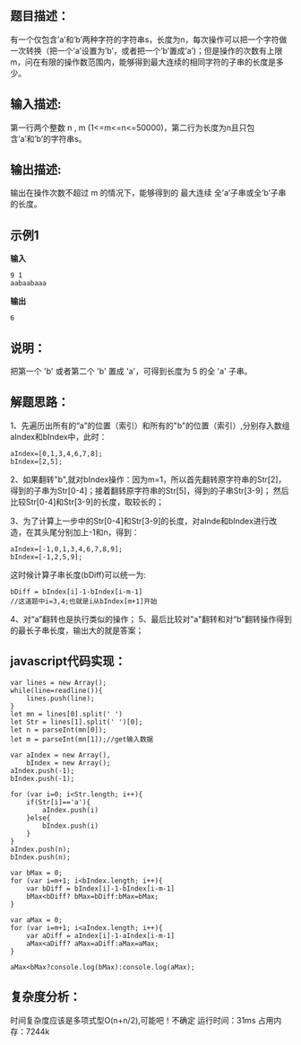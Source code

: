 ## 题目描述：

有一个仅包含’a’和’b’两种字符的字符串s，长度为n，每次操作可以把一个字符做一次转换（把一个’a’设置为’b’，或者把一个’b’置成’a’)；但是操作的次数有上限m，问在有限的操作数范围内，能够得到最大连续的相同字符的子串的长度是多少。

## 输入描述:

第一行两个整数 n , m (1<=m<=n<=50000)，第二行为长度为n且只包含’a’和’b’的字符串s。

## 输出描述:

输出在操作次数不超过 m 的情况下，能够得到的 最大连续 全’a’子串或全’b’子串的长度。


## 示例1

**输入**

    9 1
    aabaabaaa

**输出**

    6

## 说明：
把第一个 'b' 或者第二个 'b' 置成 'a'，可得到长度为 5 的全 'a' 子串。


## 解题思路：
1、先遍历出所有的“a”的位置（索引）和所有的"b"的位置（索引）,分别存入数组aIndex和bIndex中，此时：

    aIndex=[0,1,3,4,6,7,8];
    bIndex=[2,5];

2、如果翻转"b",就对bIndex操作：因为m=1，所以首先翻转原字符串的Str[2]，得到的子串为Str[0-4]；接着翻转原字符串的Str[5]，得到的子串Str[3-9]；
然后比较Str[0-4]和Str[3-9]的长度，取较长的；

3、为了计算上一步中的Str[0-4]和Str[3-9]的长度，对aInde和bIndex进行改造，在其头尾分别加上-1和n，得到：

    aIndex=[-1,0,1,3,4,6,7,8,9];
    bIndex=[-1,2,5,9];
这时候计算子串长度(bDiff)可以统一为:

    bDiff = bIndex[i]-1-bIndex[i-m-1]
    //这道题中i=3,4;也就是i从bIndex[m+1]开始
4、对“a”翻转也是执行类似的操作；
5、最后比较对"a"翻转和对“b”翻转操作得到的最长子串长度，输出大的就是答案；

## javascript代码实现：

    var lines = new Array(); 
    while(line=readline()){
        lines.push(line); 
    } 
    let mn = lines[0].split(' ') 
    let Str = lines[1].split(' ')[0]; 
    let n = parseInt(mn[0]); 
    let m = parseInt(mn[1]);//get输入数据
    
    var aIndex = new Array(), 
        bIndex = new Array(); 
    aIndex.push(-1); 
    bIndex.push(-1);
    
    for (var i=0; i<Str.length; i++){ 
        if(Str[i]=='a'){ 
            aIndex.push(i) 
        }else{ 
            bIndex.push(i) 
        } 
    }
    aIndex.push(n); 
    bIndex.push(n);
    
    var bMax = 0;
    for (var i=m+1; i<bIndex.length; i++){ 
        var bDiff = bIndex[i]-1-bIndex[i-m-1] 
        bMax<bDiff? bMax=bDiff:bMax=bMax; 
    } 
    
    var aMax = 0;
    for (var i=m+1; i<aIndex.length; i++){ 
        var aDiff = aIndex[i]-1-aIndex[i-m-1] 
        aMax<aDiff? aMax=aDiff:aMax=aMax; 
    } 
    
    aMax<bMax?console.log(bMax):console.log(aMax);

## 复杂度分析：
时间复杂度应该是多项式型O(n+n/2),可能吧！不确定
运行时间：31ms
占用内存：7244k
<!--stackedit_data:
eyJoaXN0b3J5IjpbMTEyODE5MjUwMl19
-->